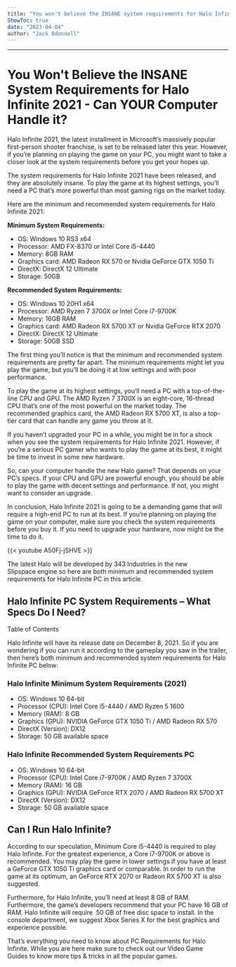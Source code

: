 ```yaml
---
title: "You won't believe the INSANE system requirements for Halo Infinite 2021 - Can YOUR computer handle it?"
ShowToc: true 
date: "2023-04-04"
author: "Jack Odonnell"
---
```

*****
# You Won't Believe the INSANE System Requirements for Halo Infinite 2021 - Can YOUR Computer Handle it?

Halo Infinite 2021, the latest installment in Microsoft’s massively popular first-person shooter franchise, is set to be released later this year. However, if you’re planning on playing the game on your PC, you might want to take a closer look at the system requirements before you get your hopes up.

The system requirements for Halo Infinite 2021 have been released, and they are absolutely insane. To play the game at its highest settings, you’ll need a PC that’s more powerful than most gaming rigs on the market today.

Here are the minimum and recommended system requirements for Halo Infinite 2021:

**Minimum System Requirements:**

- OS: Windows 10 RS3 x64
- Processor: AMD FX-8370 or Intel Core i5-4440
- Memory: 8GB RAM
- Graphics card: AMD Radeon RX 570 or Nvidia GeForce GTX 1050 Ti
- DirectX: DirectX 12 Ultimate
- Storage: 50GB

**Recommended System Requirements:**

- OS: Windows 10 20H1 x64
- Processor: AMD Ryzen 7 3700X or Intel Core i7-9700K
- Memory: 16GB RAM
- Graphics card: AMD Radeon RX 5700 XT or Nvidia GeForce RTX 2070
- DirectX: DirectX 12 Ultimate
- Storage: 50GB SSD

The first thing you’ll notice is that the minimum and recommended system requirements are pretty far apart. The minimum requirements might let you play the game, but you’ll be doing it at low settings and with poor performance.

To play the game at its highest settings, you’ll need a PC with a top-of-the-line CPU and GPU. The AMD Ryzen 7 3700X is an eight-core, 16-thread CPU that’s one of the most powerful on the market today. The recommended graphics card, the AMD Radeon RX 5700 XT, is also a top-tier card that can handle any game you throw at it.

If you haven’t upgraded your PC in a while, you might be in for a shock when you see the system requirements for Halo Infinite 2021. However, if you’re a serious PC gamer who wants to play the game at its best, it might be time to invest in some new hardware.

So, can your computer handle the new Halo game? That depends on your PC’s specs. If your CPU and GPU are powerful enough, you should be able to play the game with decent settings and performance. If not, you might want to consider an upgrade.

In conclusion, Halo Infinite 2021 is going to be a demanding game that will require a high-end PC to run at its best. If you’re planning on playing the game on your computer, make sure you check the system requirements before you buy it. If you need to upgrade your hardware, now might be the time to do it.

{{< youtube A50Fj-jSHVE >}} 



The latest Halo will be developed by 343 Industries in the new Slipspace engine so here are both minimum and recommended system requirements for Halo Infinite PC in this article.
 
## Halo Infinite PC System Requirements – What Specs Do I Need?
 

 
Table of Contents
 
Halo Infinite will have its release date on December 8, 2021. So if you are wondering if you can run it according to the gameplay you saw in the trailer, then here’s both minimum and recommended system requirements for Halo Infinite PC below:
 
### Halo Infinite Minimum System Requirements (2021)
 
- OS: Windows 10 64-bit
 - Processor (CPU): Intel Core i5-4440 / AMD Ryzen 5 1600
 - Memory (RAM): 8 GB
 - Graphics (GPU): NVIDIA GeForce GTX 1050 Ti / AMD Radeon RX 570
 - DirectX (Version): DX12
 - Storage: 50 GB available space

 
### Halo Infinite Recommended System Requirements PC
 
- OS: Windows 10 64-bit
 - Processor (CPU): Intel Core i7-9700K / AMD Ryzen 7 3700X
 - Memory (RAM): 16 GB
 - Graphics (GPU): NVIDIA GeForce RTX 2070 / AMD Radeon RX 5700 XT
 - DirectX (Version): DX12
 - Storage: 50 GB available space

 
## Can I Run Halo Infinite?
 
According to our speculation, Minimum Core i5-4440 is required to play Halo Infinite. For the greatest experience, a Core i7-9700K or above is recommended. You may play the game in lower settings if you have at least a GeForce GTX 1050 Ti graphics card or comparable. In order to run the game at its optimum, an GeForce RTX 2070 or Radeon RX 5700 XT is also suggested.
 
Furthermore, for Halo Infinite, you’ll need at least 8 GB of RAM. Furthermore, the game’s developers recommend that your PC have 16 GB of RAM. Halo Infinite will require  50 GB of free disc space to install. In the console department, we suggest Xbox Series X for the best graphics and experience possible.
 
That’s everything you need to know about PC Requirements for Halo Infinite. While you are here make sure to check out our Video Game Guides to know more tips & tricks in all the popular games.




